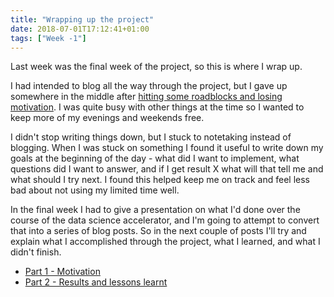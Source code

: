 ```yaml
---
title: "Wrapping up the project"
date: 2018-07-01T17:12:41+01:00
tags: ["Week -1"]
---
```


Last week was the final week of the project, so this is where I wrap up.

I had intended to blog all the way through the project, but I gave up somewhere in the middle after [hitting some
roadblocks and losing motivation](https://medium.com/@skyetetra/so-your-data-science-project-isnt-working-7bf57e3f12f1). I was quite busy with other things at the time so I wanted to keep more of my evenings and weekends free.

I didn't stop writing things down, but I stuck to notetaking instead of blogging. When I was stuck on something I found it useful to write down my goals at the beginning of the day - what did I want to implement, what questions did I want to answer, and if I get result X what will that tell me and what should I try next. I found this helped keep me on track and feel less bad about not using my limited time well.

In the final week I had to give a presentation on what I'd done over the course of the data science accelerator, and I'm going to attempt to convert that into a series of blog posts. So in the next couple of posts I'll try and explain what I accomplished through the project, what I learned, and what I didn't finish.

- [Part 1 - Motivation](/post/project-writeup-motivation)
- [Part 2 - Results and lessons learnt](/post/project-writeup-lessons-learnt)